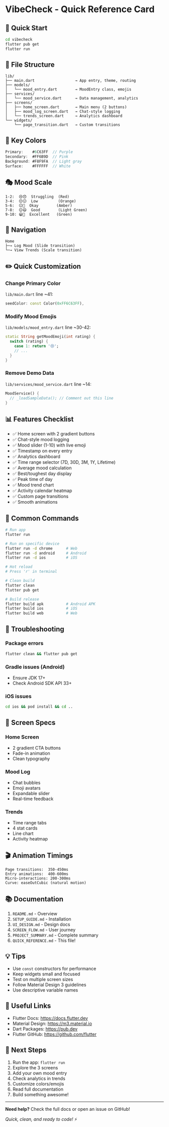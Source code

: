 ﻿# VibeCheck - Quick Reference Card

## 🚀 Quick Start
```bash
cd vibecheck
flutter pub get
flutter run
```

## 📁 File Structure
```
lib/
├── main.dart                  → App entry, theme, routing
├── models/
│   └── mood_entry.dart        → MoodEntry class, emojis
├── services/
│   └── mood_service.dart      → Data management, analytics
├── screens/
│   ├── home_screen.dart       → Main menu (2 buttons)
│   ├── mood_log_screen.dart   → Chat-style logging
│   └── trends_screen.dart     → Analytics dashboard
└── widgets/
    └── page_transition.dart   → Custom transitions
```

## 🎨 Key Colors
```dart
Primary:    #6C63FF  // Purple
Secondary:  #FF6B9D  // Pink
Background: #F8F9FA  // Light gray
Surface:    #FFFFFF  // White
```

## 🎭 Mood Scale
```
1-2:  😢😞  Struggling  (Red)
3-4:  😔😕  Low         (Orange)
5-6:  😐🙂  Okay        (Amber)
7-8:  😊😄  Good        (Light Green)
9-10: 😁🤩  Excellent   (Green)
```

## 🧭 Navigation
```
Home
├─→ Log Mood (Slide transition)
└─→ View Trends (Scale transition)
```

## ✏️ Quick Customization

### Change Primary Color
`lib/main.dart` line ~41:
```dart
seedColor: const Color(0xFF6C63FF),
```

### Modify Mood Emojis
`lib/models/mood_entry.dart` line ~30-42:
```dart
static String getMoodEmoji(int rating) {
  switch (rating) {
    case 1: return '😢';
    // ...
  }
}
```

### Remove Demo Data
`lib/services/mood_service.dart` line ~14:
```dart
MoodService() {
  // _loadSampleData(); // Comment out this line
}
```

## 📊 Features Checklist
- ✅ Home screen with 2 gradient buttons
- ✅ Chat-style mood logging
- ✅ Mood slider (1-10) with live emoji
- ✅ Timestamp on every entry
- ✅ Analytics dashboard
- ✅ Time range selector (7D, 30D, 3M, 1Y, Lifetime)
- ✅ Average mood calculation
- ✅ Best/toughest day display
- ✅ Peak time of day
- ✅ Mood trend chart
- ✅ Activity calendar heatmap
- ✅ Custom page transitions
- ✅ Smooth animations

## 🔧 Common Commands
```bash
# Run app
flutter run

# Run on specific device
flutter run -d chrome      # Web
flutter run -d android     # Android
flutter run -d ios         # iOS

# Hot reload
# Press 'r' in terminal

# Clean build
flutter clean
flutter pub get

# Build release
flutter build apk          # Android APK
flutter build ios          # iOS
flutter build web          # Web
```

## 🐛 Troubleshooting

### Package errors
```bash
flutter clean && flutter pub get
```

### Gradle issues (Android)
- Ensure JDK 17+
- Check Android SDK API 33+

### iOS issues
```bash
cd ios && pod install && cd ..
```

## 📱 Screen Specs

### Home Screen
- 2 gradient CTA buttons
- Fade-in animation
- Clean typography

### Mood Log
- Chat bubbles
- Emoji avatars
- Expandable slider
- Real-time feedback

### Trends
- Time range tabs
- 4 stat cards
- Line chart
- Activity heatmap

## 🎬 Animation Timings
```
Page transitions:  350-450ms
Entry animations:  400-600ms
Micro-interactions: 200-300ms
Curve: easeOutCubic (natural motion)
```

## 📚 Documentation
1. `README.md` - Overview
2. `SETUP_GUIDE.md` - Installation
3. `UI_DESIGN.md` - Design docs
4. `SCREEN_FLOW.md` - User journey
5. `PROJECT_SUMMARY.md` - Complete summary
6. `QUICK_REFERENCE.md` - This file!

## 💡 Tips
- Use `const` constructors for performance
- Keep widgets small and focused
- Test on multiple screen sizes
- Follow Material Design 3 guidelines
- Use descriptive variable names

## 🔗 Useful Links
- Flutter Docs: https://docs.flutter.dev
- Material Design: https://m3.material.io
- Dart Packages: https://pub.dev
- Flutter GitHub: https://github.com/flutter

## 🎯 Next Steps
1. Run the app: `flutter run`
2. Explore the 3 screens
3. Add your own mood entry
4. Check analytics in trends
5. Customize colors/emojis
6. Read full documentation
7. Build something awesome!

---

**Need help?** Check the full docs or open an issue on GitHub!

*Quick, clean, and ready to code!* ⚡